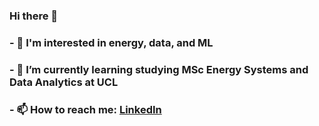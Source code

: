 ### Hi there 👋
### - 🔭 I'm interested in energy, data, and ML
### - 🌱 I’m currently learning studying MSc Energy Systems and Data Analytics at UCL
### - 📫 How to reach me: [LinkedIn](https://www.linkedin.com/in/ryan-wiratama-bhaskara/)
<!--
**ryanbhaskara/ryanbhaskara** is a ✨ _special_ ✨ repository because its `README.md` (this file) appears on your GitHub profile.

Here are some ideas to get you started:


-->

